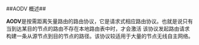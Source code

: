 ##AODV 概述##

**AODV**是按需距离矢量路由的路由协议，它是请求式相应路由协议。也就是说只有当到达某目的节点的路由不存在本地路由表中时，才会激活
该协议发起路由请求构建一条从源节点到目的节点的路径。该协议较适用于大量的节点无线自主网络。